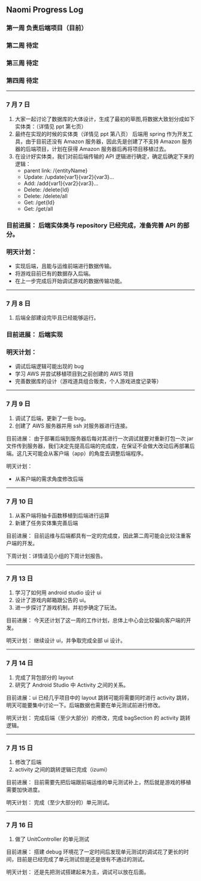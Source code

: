 ## Naomi Progress Log

### 第一周 负责后端项目（目前）

### 第二周 待定

### 第三周 待定

### 第四周 待定

---

### 7 月 7 日

1. 大家一起讨论了数据库的大体设计，生成了最初的草图,将数据大致划分成如下实体类：（详情见 ppt 第七页）
2. 最终在实现的时候的实体类（详情见 ppt 第八页）
   后端用 spring 作为开发工具，由于目前还没有 Amazon 服务器，因此先是创建了不支持 Amazon 服务器的后端项目，计划在获得 Amazon 服务器后再将项目移植过去。
3. 在设计好实体类，我们对前后端传输的 API 逻辑进行确定，确定后确定下来的逻辑：
   - parent link: /{entityName}
   - Update: /update{var1}{var2}{var3}...
   - Add: /add{var1}{var2}{var3}...
   - Delete: /delete{Id}
   - Delete: /delete/all
   - Get: /get{Id}
   - Get: /get/all

### 目前进展： 后端实体类与 repository 已经完成，准备完善 API 的部分。

### 明天计划：

- 实现后端，且能与运维前端进行数据传输。
- 将游戏目前已有的数据存入后端。
- 在上一步完成后开始调试游戏的数据传输功能。

---

### 7 月 8 日

1. 后端全部建设完毕且已经能够运行。

### 目前进展： 后端实现

### 明天计划：

- 调试后端逻辑可能出现的 bug
- 学习 AWS 并尝试移植项目到之前创建的 AWS 项目
- 完善数据库的设计（游戏道具组合贩卖，个人游戏进度记录等）

---

### 7 月 9 日

1. 调试了后端，更新了一些 bug。
2. 创建了 AWS 服务器并用 ssh 对服务器进行连接。

目前进展： 由于部署后端到服务器后每对其进行一次调试就要对重新打包一次 jar 文件传到服务器，我们决定先提高后端的完成度，在保证不会做大改动后再部署后端。这几天可能会从客户端（app）的角度去调整后端程序。

明天计划：

- 从客户端的需求角度修改后端

---

### 7 月 10 日

1. 从客户端将抽卡函数移植到后端进行运算
2. 新建了任务实体集完善后端

目前进展： 目前运维与后端都具有一定的完成度，因此第二周可能会比较注重客户端的开发。

下周计划：详情请见小组的下周计划报告。

---

### 7 月 13 日

1. 学习了如何用 android studio 设计 ui
2. 设计了游戏内邮箱跟公告的 ui。
3. 进一步探讨了游戏机制，并初步确定了玩法。

目前进展： 今天还计划了这一周的工作计划，总体上中心会比较偏向客户端的开发。

明天计划： 继续设计 ui，并争取完成全部 ui 设计。

---

### 7 月 14 日

1. 完成了背包部分的 layout
2. 研究了 Android Studio 中 Activity 之间的关系。

目前进展：ui 已经几乎项目中的 layout 跳转可能将需要同时进行 activity 跳转，明天可能要集中讨论一下。后端数据也需要在单元测试前进行修改。

明天计划： 完成后端（至少大部分）的修改，完成 bagSection 的 activity 跳转逻辑。

---

### 7 月 15 日

1. 修改了后端
2. activity 之间的跳转逻辑已完成（izumi）

目前进展： 目前需要先把后端跟前端运维的单元测试补上，然后就是游戏的移植需要加快进度。

明天计划： 完成（至少大部分的）单元测试。

---

### 7 月 16 日

1. 做了 UnitController 的单元测试

目前进展： 搭建 debug 环境花了一定时间后发现单元测试的调试花了更长的时间，目前是已经完成了单元测试但是还是很有不通过的测试。

明天计划： 还是先把测试搭建起来为主，调试可以放在后面。
